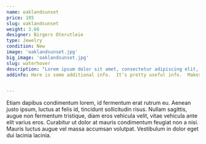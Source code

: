 ```yaml
---
name: oaklandsunset
price: 185
slug: oaklandsunset
weight: 3.66
designer: Birgers Oterutleie
type: Jewelry
condition: New
image: 'oaklandsunset.jpg'
big_image: 'oaklandsunset.jpg'
slug: waterhover
description: "Lorem ipsum dolor sit amet, consectetur adipiscing elit, sed do eiusmod tempor incididunt ut labore et dolore magna aliqua. Ut enim ad minim veniam, quis nostrud exercitation ullamco laboris nisi ut aliquip ex ea commodo consequat."
addinfo: Here is some additional info.  It's pretty useful info.  Makes you wanna buy it!


---
```


Etiam dapibus condimentum lorem, id fermentum erat rutrum eu. Aenean justo ipsum, luctus at felis id, tincidunt sollicitudin risus. Nullam sagittis, augue non fermentum tristique, diam eros vehicula velit, vitae vehicula ante elit varius eros. Curabitur ut dolor at mauris condimentum feugiat non a nisi. Mauris luctus augue vel massa accumsan volutpat. Vestibulum in dolor eget dui lacinia lacinia.
